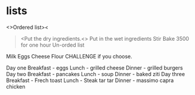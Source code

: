 # lists

<>Ordered list><

><Put the dry ingredients.<>
>Put in the wet ingredients
Stir
Bake 3500 for one hour
Un-orded list

Milk
Eggs
Cheese
Flour
CHALLENGE if you choose.

Day one
Breakfast - eggs
Lunch - grilled cheese
Dinner - grilled burgers
Day two
Breakfast - pancakes
Lunch - soup
Dinner - baked ziti
Day three
Breakfast - Frech toast
Lunch - Steak tar tar
Dinner - massimo capra chicken
